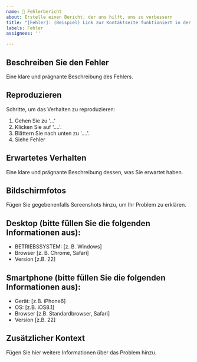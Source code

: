 ```yaml
---
name: 🐛 Fehlerbericht
about: Erstelle einen Bericht, der uns hilft, uns zu verbessern
title: "[Fehler]: (Beispiel) Link zur Kontaktseite funktioniert in der Navigationsleiste nicht"
labels: Fehler
assignees: ''

---
```


## Beschreiben Sie den Fehler
Eine klare und prägnante Beschreibung des Fehlers.

## Reproduzieren
Schritte, um das Verhalten zu reproduzieren:
1. Gehen Sie zu '...'
2. Klicken Sie auf '....'.
3. Blättern Sie nach unten zu '....'.
4. Siehe Fehler

## Erwartetes Verhalten
Eine klare und prägnante Beschreibung dessen, was Sie erwartet haben.

## Bildschirmfotos
Fügen Sie gegebenenfalls Screenshots hinzu, um Ihr Problem zu erklären.

## Desktop (bitte füllen Sie die folgenden Informationen aus):
 - BETRIEBSSYSTEM: [z. B. Windows]
 - Browser [z. B. Chrome, Safari]
 - Version [z.B. 22]

## Smartphone (bitte füllen Sie die folgenden Informationen aus):
 - Gerät: [z.B. iPhone6]
 - OS: [z.B. iOS8.1]
 - Browser [z.B. Standardbrowser, Safari]
 - Version [z.B. 22]

## Zusätzlicher Kontext
Fügen Sie hier weitere Informationen über das Problem hinzu.
